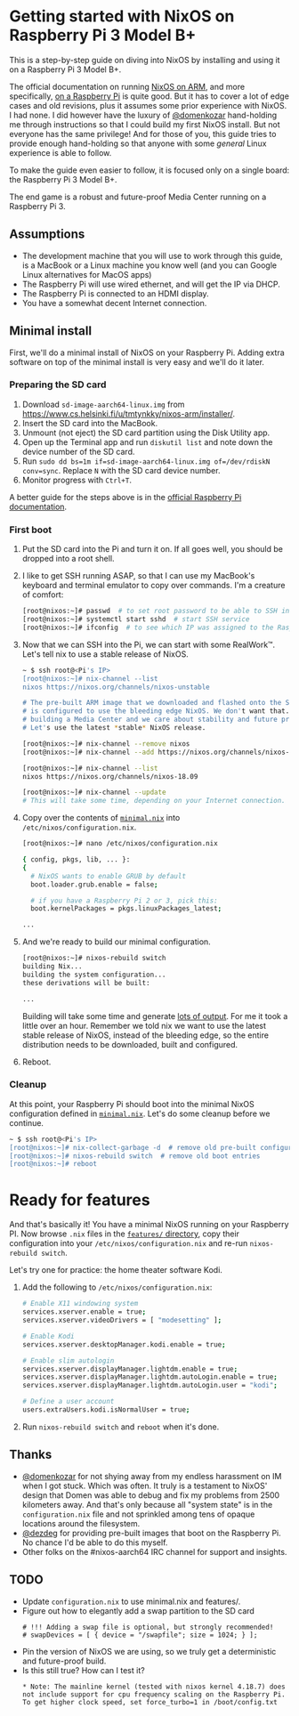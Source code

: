 # Getting started with NixOS on Raspberry Pi 3 Model B+

This is a step-by-step guide on diving into NixOS by installing and using it on a Raspberry Pi 3 Model B+.

The official documentation on running [NixOS on ARM](https://nixos.wiki/wiki/NixOS_on_ARM), and more specifically, [on a Raspberry Pi](https://nixos.wiki/wiki/NixOS_on_ARM/Raspberry_Pi) is quite good. But it has to cover a lot of edge cases and old revisions, plus it assumes some prior experience with NixOS. I had none. I did however have the luxury of [@domenkozar](https://github.com/domenkozar) hand-holding me through instructions so that I could build my first NixOS install. But not everyone has the same privilege! And for those of you, this guide tries to provide enough hand-holding so that anyone with some *general* Linux experience is able to follow.

To make the guide even easier to follow, it is focused only on a single board: the Raspberry Pi 3 Model B+.

The end game is a robust and future-proof Media Center running on a Raspberry Pi 3.

## Assumptions

* The development machine that you will use to work through this guide, is a MacBook or a Linux machine you know well (and you can Google Linux alternatives for MacOS apps)
* The Raspberry Pi will use wired ethernet, and will get the IP via DHCP.
* The Raspberry Pi is connected to an HDMI display.
* You have a somewhat decent Internet connection.

## Minimal install

First, we'll do a minimal install of NixOS on your Raspberry Pi. Adding extra software on top of the minimal install is very easy and we'll do it later.

### Preparing the SD card

1. Download `sd-image-aarch64-linux.img` from https://www.cs.helsinki.fi/u/tmtynkky/nixos-arm/installer/.
2. Insert the SD card into the MacBook.
3. Unmount (not eject) the SD card partition using the Disk Utility app.
4. Open up the Terminal app and run `diskutil list` and note down the device number of the SD card.
5. Run `sudo dd bs=1m if=sd-image-aarch64-linux.img of=/dev/rdiskN conv=sync`. Replace `N` with the SD card device number.
6. Monitor progress with `Ctrl+T`.

A better guide for the steps above is in the [official Raspberry Pi documentation](https://www.raspberrypi.org/documentation/installation/installing-images/).

### First boot

1. Put the SD card into the Pi and turn it on. If all goes well, you should be dropped into a root shell.
2. I like to get SSH running ASAP, so that I can use my MacBook's keyboard and terminal emulator to copy over
commands. I'm a creature of comfort:

    ```bash
    [root@nixos:~]# passwd  # to set root password to be able to SSH into the Raspberry Pi
    [root@nixos:~]# systemctl start sshd  # start SSH service
    [root@nixos:~]# ifconfig  # to see which IP was assigned to the Raspberry Pi
    ```

3. Now that we can SSH into the Pi, we can start with some RealWork™. Let's tell nix to use a stable release of NixOS.

    ```bash
    ~ $ ssh root@<Pi's IP>
    [root@nixos:~]# nix-channel --list 
    nixos https://nixos.org/channels/nixos-unstable

    # The pre-built ARM image that we downloaded and flashed onto the SD card
    # is configured to use the bleeding edge NixOS. We don't want that. We're
    # building a Media Center and we care about stability and future proofing.
    # Let's use the latest *stable* NixOS release.

    [root@nixos:~]# nix-channel --remove nixos
    [root@nixos:~]# nix-channel --add https://nixos.org/channels/nixos-18.09

    [root@nixos:~]# nix-channel --list
    nixos https://nixos.org/channels/nixos-18.09

    [root@nixos:~]# nix-channel --update
    # This will take some time, depending on your Internet connection.
    ```

4. Copy over the contents of [`minimal.nix`](https://github.com/zupo/nix/blob/master/minimal.nix) into `/etc/nixos/configuration.nix`.

    ```bash
    [root@nixos:~]# nano /etc/nixos/configuration.nix

    { config, pkgs, lib, ... }:
    {
      # NixOS wants to enable GRUB by default
      boot.loader.grub.enable = false;

      # if you have a Raspberry Pi 2 or 3, pick this:
      boot.kernelPackages = pkgs.linuxPackages_latest;

    ...
    ```

5. And we're ready to build our minimal configuration.

    ```bash
    [root@nixos:~]# nixos-rebuild switch
    building Nix...
    building the system configuration...
    these derivations will be built:

    ...
    ```

    Building will take some time and generate [lots of output](https://github.com/zupo/nix/blob/master/minimal.output). For me it took a little over an hour. Remember we told nix we want to use the latest stable release of NixOS, instead of the bleeding edge, so the entire distribution needs to be downloaded, built and configured.

6. Reboot.

### Cleanup

At this point, your Raspberry Pi should boot into the minimal NixOS configuration defined in [`minimal.nix`](https://github.com/zupo/nix/blob/master/minimal.nix). Let's do some cleanup before we continue.

```bash
~ $ ssh root@<Pi's IP>
[root@nixos:~]# nix-collect-garbage -d  # remove old pre-built configuration and all of its dependencies
[root@nixos:~]# nixos-rebuild switch  # remove old boot entries
[root@nixos:~]# reboot
```


# Ready for features

And that's basically it! You have a minimal NixOS running on your Raspberry PI. Now browse `.nix` files in the [`features/` directory](https://github.com/zupo/nix/features), copy their configuration into your `/etc/nixos/configuration.nix` and re-run `nixos-rebuild switch`.

Let's try one for practice: the home theater software Kodi.

1. Add the following to `/etc/nixos/configuration.nix`:

    ```bash
    # Enable X11 windowing system
    services.xserver.enable = true;
    services.xserver.videoDrivers = [ "modesetting" ];

    # Enable Kodi
    services.xserver.desktopManager.kodi.enable = true;

    # Enable slim autologin
    services.xserver.displayManager.lightdm.enable = true;
    services.xserver.displayManager.lightdm.autoLogin.enable = true;
    services.xserver.displayManager.lightdm.autoLogin.user = "kodi";

    # Define a user account
    users.extraUsers.kodi.isNormalUser = true;
    ```

2. Run `nixos-rebuild switch` and `reboot` when it's done.


## Thanks

* [@domenkozar](https://github.com/domenkozar) for not shying away from my endless harassment on IM when I got stuck. Which was often. It truly is a testament to NixOS' design that Domen was able to debug and fix my problems from 2500 kilometers away. And that's only because all "system state" is in the `configuration.nix` file and not sprinkled among tens of opaque locations around the filesystem.
* [@dezdeg](https://github.com/dezgeg) for providing pre-built images that boot on the Raspberry Pi. No chance I'd be able to do this myself.
* Other folks on the #nixos-aarch64 IRC channel for support and insights.

## TODO

* Update `configuration.nix` to use minimal.nix and features/.
* Figure out how to elegantly add a swap partition to the SD card
  ```
  # !!! Adding a swap file is optional, but strongly recommended!
  # swapDevices = [ { device = "/swapfile"; size = 1024; } ];
  ```
* Pin the version of NixOS we are using, so we truly get a deterministic and future-proof build.
* Is this still true? How can I test it?
  ```
  * Note: The mainline kernel (tested with nixos kernel 4.18.7) does not include support for cpu frequency scaling on the Raspberry Pi. To get higher clock speed, set force_turbo=1 in /boot/config.txt

  ```

